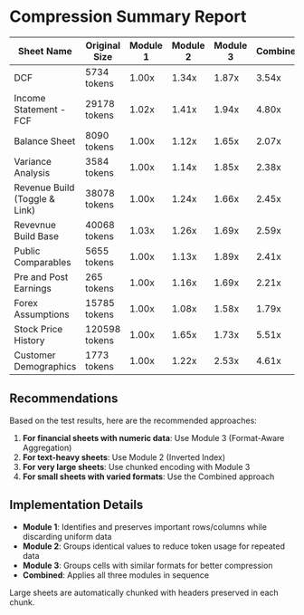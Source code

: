 # Compression Summary Report

Sheet Name | Original Size | Module 1 | Module 2 | Module 3 | Combined | Best Approach
--- | --- | --- | --- | --- | --- | ---
DCF | 5734 tokens | 1.00x | 1.34x | 1.87x | 3.54x | Combined (3.54x)
Income Statement - FCF | 29178 tokens | 1.02x | 1.41x | 1.94x | 4.80x | Combined (4.80x)
Balance Sheet | 8090 tokens | 1.00x | 1.12x | 1.65x | 2.07x | Combined (2.07x)
Variance Analysis | 3584 tokens | 1.00x | 1.14x | 1.85x | 2.38x | Combined (2.38x)
Revenue Build (Toggle & Link) | 38078 tokens | 1.00x | 1.24x | 1.66x | 2.45x | Combined (2.45x)
Revevnue Build Base | 40068 tokens | 1.03x | 1.26x | 1.69x | 2.59x | Combined (2.59x)
Public Comparables | 5655 tokens | 1.00x | 1.13x | 1.89x | 2.41x | Combined (2.41x)
Pre and Post Earnings | 265 tokens | 1.00x | 1.16x | 1.69x | 2.21x | Combined (2.21x)
Forex Assumptions | 15785 tokens | 1.00x | 1.08x | 1.58x | 1.79x | Combined (1.79x)
Stock Price History | 120598 tokens | 1.00x | 1.65x | 1.73x | 5.51x | Combined (5.51x)
Customer Demographics | 1773 tokens | 1.00x | 1.22x | 2.53x | 4.61x | Combined (4.61x)

## Recommendations

Based on the test results, here are the recommended approaches:

1. **For financial sheets with numeric data**: Use Module 3 (Format-Aware Aggregation)
2. **For text-heavy sheets**: Use Module 2 (Inverted Index)
3. **For very large sheets**: Use chunked encoding with Module 3
4. **For small sheets with varied formats**: Use the Combined approach

## Implementation Details

- **Module 1**: Identifies and preserves important rows/columns while discarding uniform data
- **Module 2**: Groups identical values to reduce token usage for repeated data
- **Module 3**: Groups cells with similar formats for better compression
- **Combined**: Applies all three modules in sequence

Large sheets are automatically chunked with headers preserved in each chunk.